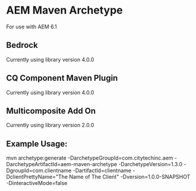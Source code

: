 AEM Maven Archetype
=============
For use with AEM 6.1

Bedrock
----------
Currently using library version 4.0.0

CQ Component Maven Plugin
----------
Currently using library version 4.0.0

Multicomposite Add On
----------
Currently using library version 2.0.0

Example Usage:
--------------

mvn archetype:generate -DarchetypeGroupId=com.citytechinc.aem -DarchetypeArtifactId=aem-maven-archetype -DarchetypeVersion=1.3.0 -DgroupId=com.clientname -DartifactId=clientname -DclientPrettyName="The Name of The Client" -Dversion=1.0.0-SNAPSHOT -DinteractiveMode=false
